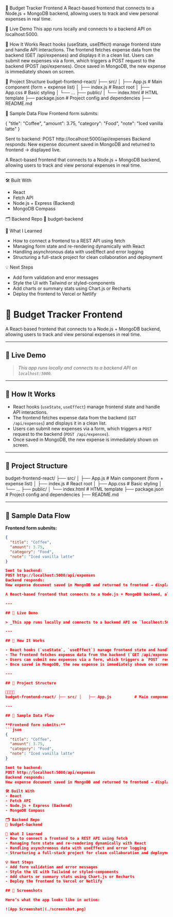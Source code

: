 💸 Budget Tracker Frontend
A React-based frontend that connects to a Node.js + MongoDB backend, allowing users to track and view personal expenses in real time.

🚀 Live Demo
This app runs locally and connects to a backend API on localhost:5000.

🔧 How It Works
React hooks (useState, useEffect) manage frontend state and handle API interactions.
The frontend fetches expense data from the backend (GET /api/expenses) and displays it in a clean list.
Users can submit new expenses via a form, which triggers a POST request to the backend (POST /api/expenses).
Once saved in MongoDB, the new expense is immediately shown on screen.

🧱 Project Structure
budget-frontend-react/ ├── src/ │ ├── App.js # Main component (form + expense list) │ ├── index.js # React root │ ├── App.css # Basic styling │ └── ... ├── public/ │ └── index.html # HTML template ├── package.json # Project config and dependencies ├── README.md

🧪 Sample Data Flow
Frontend form submits:

{
  "title": "Coffee",
  "amount": 3.75,
  "category": "Food",
  "note": "Iced vanilla latte"
}

Sent to backend:
POST http://localhost:5000/api/expenses
Backend responds:
New expense document saved in MongoDB and returned to frontend → displayed live.

A React-based frontend that connects to a Node.js + MongoDB backend, allowing users to track and view personal expenses in real time.

---


🛠️ Built With
- React
- Fetch API
- Node.js + Express (Backend)
- MongoDB Compass

🗂️ Backend Repo
🔗 budget-backend

🧠 What I Learned
- How to connect a frontend to a REST API using fetch
- Managing form state and re-rendering dynamically with React
- Handling asynchronous data with useEffect and error logging
- Structuring a full-stack project for clean collaboration and deployment

💡 Next Steps
- Add form validation and error messages
- Style the UI with Tailwind or styled-components
- Add charts or summary stats using Chart.js or Recharts
- Deploy the frontend to Vercel or Netlify

# 💸 Budget Tracker Frontend

A React-based frontend that connects to a Node.js + MongoDB backend, allowing users to track and view personal expenses in real time.

---

## 🚀 Live Demo

> _This app runs locally and connects to a backend API on `localhost:5000`._

---

## 🔧 How It Works

- React hooks (`useState`, `useEffect`) manage frontend state and handle API interactions.
- The frontend fetches expense data from the backend (`GET /api/expenses`) and displays it in a clean list.
- Users can submit new expenses via a form, which triggers a `POST` request to the backend (`POST /api/expenses`).
- Once saved in MongoDB, the new expense is immediately shown on screen.

---

## 🧱 Project Structure

budget-frontend-react/ ├── src/ │   ├── App.js          # Main component (form + expense list) │   ├── index.js        # React root │   ├── App.css         # Basic styling │   └── ... ├── public/ │   └── index.html      # HTML template ├── package.json        # Project config and dependencies ├── README.md


---

## 🧪 Sample Data Flow

**Frontend form submits:**
```json
{
  "title": "Coffee",
  "amount": 3.75,
  "category": "Food",
  "note": "Iced vanilla latte"
}

Sent to backend:
POST http://localhost:5000/api/expenses
Backend responds:
New expense document saved in MongoDB and returned to frontend → displayed live.

A React-based frontend that connects to a Node.js + MongoDB backend, allowing users to track and view personal expenses in real time.

---

## 🚀 Live Demo

> _This app runs locally and connects to a backend API on `localhost:5000`._

---

## 🔧 How It Works

- React hooks (`useState`, `useEffect`) manage frontend state and handle API interactions.
- The frontend fetches expense data from the backend (`GET /api/expenses`) and displays it in a clean list.
- Users can submit new expenses via a form, which triggers a `POST` request to the backend (`POST /api/expenses`).
- Once saved in MongoDB, the new expense is immediately shown on screen.

---

## 🧱 Project Structure


budget-frontend-react/ ├── src/ │   ├── App.js          # Main component (form + expense list) │   ├── index.js        # React root │   ├── App.css         # Basic styling │   └── ... ├── public/ │   └── index.html      # HTML template ├── package.json        # Project config and dependencies ├── README.md           # You're reading it

---

## 🧪 Sample Data Flow

**Frontend form submits:**
```json
{
  "title": "Coffee",
  "amount": 3.75,
  "category": "Food",
  "note": "Iced vanilla latte"
}

Sent to backend:
POST http://localhost:5000/api/expenses
Backend responds:
New expense document saved in MongoDB and returned to frontend → displayed live.

🛠️ Built With
- React
- Fetch API
- Node.js + Express (Backend)
- MongoDB Compass

🗂️ Backend Repo
🔗 budget-backend

🧠 What I Learned
- How to connect a frontend to a REST API using fetch
- Managing form state and re-rendering dynamically with React
- Handling asynchronous data with useEffect and error logging
- Structuring a full-stack project for clean collaboration and deployment

💡 Next Steps
- Add form validation and error messages
- Style the UI with Tailwind or styled-components
- Add charts or summary stats using Chart.js or Recharts
- Deploy the frontend to Vercel or Netlify

## 📸 Screenshots

Here’s what the app looks like in action:

![App Screenshot](./screenshot.png)
